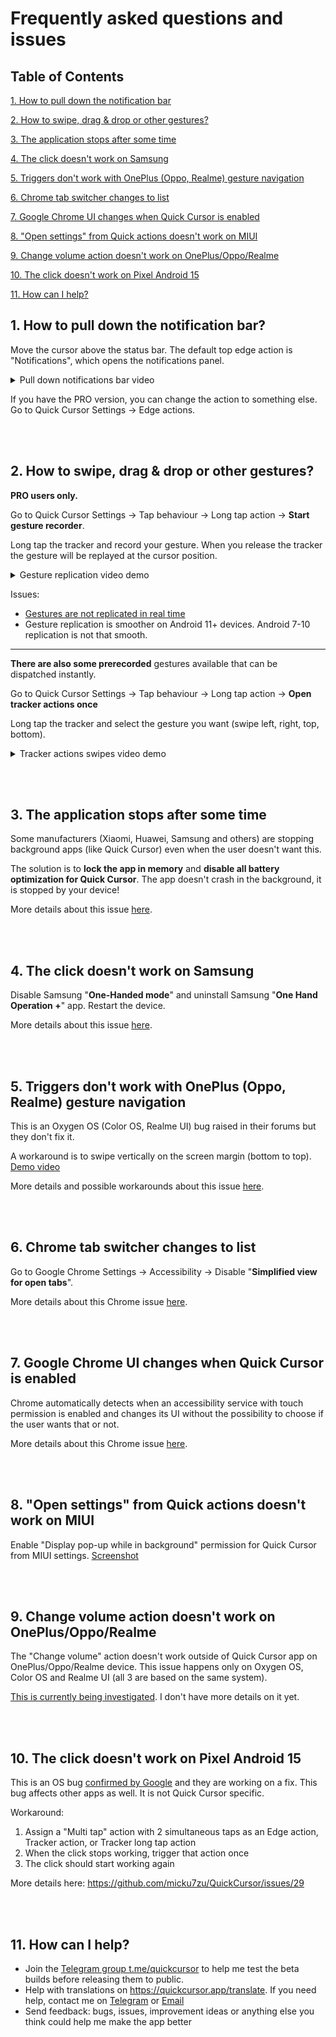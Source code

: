 # Frequently asked questions and issues

## Table of Contents

<a href="#1-how-to-pull-down-the-notification-bar">1. How to pull down the notification bar</a>

<a href="#2-how-to-swipe-drag--drop-or-other-gestures">2. How to swipe, drag & drop or other gestures?</a>

<a href="#3-the-application-stops-after-some-time">3. The application stops after some time</a>

<a href="#4-the-click-doesnt-work-on-samsung">4. The click doesn't work on Samsung</a>

<a href="#5-triggers-dont-work-with-oneplus-oppo-realme-gesture-navigation">5. Triggers don't work with OnePlus (Oppo, Realme) gesture navigation</a>

<a href="#6-chrome-tab-switcher-changes-to-list">6. Chrome tab switcher changes to list</a>

<a href="#7-google-chrome-ui-changes-when-quick-cursor-is-enabled">7. Google Chrome UI changes when Quick Cursor is enabled</a>

<a href="#8-open-settings-from-quick-actions-doesnt-work-on-miui">8. "Open settings" from Quick actions doesn't work on MIUI</a>

<a href="#9-change-volume-action-doesnt-work-on-oneplusopporealme">9. Change volume action doesn't work on OnePlus/Oppo/Realme</a>

<a href="#10-the-click-doesnt-work-on-pixel-android-15">10. The click doesn't work on Pixel Android 15</a>

<a href="#11-how-can-i-help">11. How can I help?</a>
<br />

## 1. How to pull down the notification bar?

Move the cursor above the status bar. The default top edge action is "Notifications", which opens the notifications panel.

<details>
  <summary>Pull down notifications bar video</summary>

[Demo video](https://user-images.githubusercontent.com/3103859/210019050-d90388be-192e-4656-abdd-5064aa7fb159.mp4)
</details>

If you have the PRO version, you can change the action to something else. Go to Quick Cursor Settings -> Edge actions.

<br/><br/>

## 2. How to swipe, drag & drop or other gestures?

**PRO users only.** 

Go to Quick Cursor Settings -> Tap behaviour -> Long tap action -> **Start gesture recorder**.

Long tap the tracker and record your gesture. When you release the tracker the gesture will be replayed at the cursor position. 

<details>
  <summary>Gesture replication video demo</summary>

[Gesture replication video demo](https://user-images.githubusercontent.com/3103859/215866130-27d91513-f70f-4728-80a2-78a4c059b2b3.mp4)
</details>

Issues:
- [Gestures are not replicated in real time](https://github.com/micku7zu/QuickCursor/issues/4)
- Gesture replication is smoother on Android 11+ devices. Android 7-10 replication is not that smooth. 

<hr />

**There are also some prerecorded** gestures available that can be dispatched instantly.

Go to Quick Cursor Settings -> Tap behaviour -> Long tap action -> **Open tracker actions once**

Long tap the tracker and select the gesture you want (swipe left, right, top, bottom).
<details>
  <summary>Tracker actions swipes video demo</summary>

[Tracker actions swipes](https://user-images.githubusercontent.com/3103859/215867497-3ab2c5d8-c8ee-47cb-9d8b-c99fe6a6b08b.mp4)
</details>

<br/><br/>

## 3. The application stops after some time

Some manufacturers (Xiaomi, Huawei, Samsung and others) are stopping background apps (like Quick Cursor) even when the user doesn't want this.

The solution is to **lock the app in memory** and **disable all battery optimization for Quick Cursor**. The app doesn't crash in the background, it is stopped by your device!

More details about this issue [here](https://github.com/micku7zu/QuickCursor/issues/5).

<br/><br/>

## 4. The click doesn't work on Samsung

Disable Samsung "**One-Handed mode**" and uninstall Samsung "**One Hand Operation +**" app. Restart the device.

More details about this issue [here](https://github.com/micku7zu/QuickCursor/issues/6).

<br/><br/>

## 5. Triggers don't work with OnePlus (Oppo, Realme) gesture navigation

This is an Oxygen OS (Color OS, Realme UI) bug raised in their forums but they don't fix it.

A workaround is to swipe vertically on the screen margin (bottom to top). [Demo video](https://user-images.githubusercontent.com/3103859/210069142-98d8f4c5-7521-4850-b438-9037460e1ccd.mp4)

More details and possible workarounds about this issue [here](https://github.com/micku7zu/QuickCursor/issues/7).

<br/><br/>

## 6. Chrome tab switcher changes to list
Go to Google Chrome Settings -> Accessibility -> Disable "**Simplified view for open tabs**". 

More details about this Chrome issue [here](https://github.com/micku7zu/QuickCursor/issues/2).

<br/><br/>

## 7. Google Chrome UI changes when Quick Cursor is enabled

Chrome automatically detects when an accessibility service with touch permission is enabled and changes its UI without the possibility to choose if the user wants that or not.

More details about this Chrome issue [here](https://github.com/micku7zu/QuickCursor/issues/3).

<br/><br/>

## 8. "Open settings" from Quick actions doesn't work on MIUI

Enable "Display pop-up while in background" permission for Quick Cursor from MIUI settings. [Screenshot](https://user-images.githubusercontent.com/3103859/210067987-5951f2e6-9d34-4a57-b03d-4a5544560a8e.png)

<br/><br/>

## 9. Change volume action doesn't work on OnePlus/Oppo/Realme

The "Change volume" action doesn't work outside of Quick Cursor app on OnePlus/Oppo/Realme device.
This issue happens only on Oxygen OS, Color OS and Realme UI (all 3 are based on the same system).

[This is currently being investigated](https://github.com/micku7zu/QuickCursor/issues/12). I don't have more details on it yet.

<br/><br/>

## 10. The click doesn't work on Pixel Android 15

This is an OS bug [confirmed by Google](https://issuetracker.google.com/issues/384188031) and they are working on a fix. This bug affects other apps as well. It is not Quick Cursor specific.

Workaround:

1. Assign a "Multi tap" action with 2 simultaneous taps as an Edge action, Tracker action, or Tracker long tap action
2. When the click stops working, trigger that action once
3. The click should start working again

More details here: https://github.com/micku7zu/QuickCursor/issues/29

<br/><br/>

## 11. How can I help?

- Join the [Telegram group t.me/quickcursor](https://t.me/quickcursor) to help me test the beta builds before releasing them to public.
- Help with translations on https://quickcursor.app/translate. If you need help, contact me on [Telegram](https://t.me/quickcursor) or [Email](mailto:quickcursor@protonmail.com)
- Send feedback: bugs, issues, improvement ideas or anything else you think could help me make the app better
